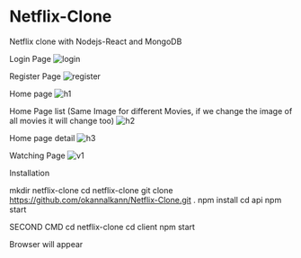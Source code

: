 # Netflix-Clone

Netflix clone with Nodejs-React and MongoDB


Login Page
![login](https://user-images.githubusercontent.com/11364619/171152920-ea37ab59-9c42-4ab8-9529-b593bf684229.png)

Register Page
![register](https://user-images.githubusercontent.com/11364619/171152943-2672e512-5d29-4d5f-937a-2f9ff4a829d7.png)

Home page
![h1](https://user-images.githubusercontent.com/11364619/171152858-ba0c5d6b-3126-4ea4-bd68-5a9246762b85.png)

Home Page list (Same Image for different Movies, if we change the image of all movies it will change too)
![h2](https://user-images.githubusercontent.com/11364619/171152890-7c32a1b7-10c0-4d02-915d-7f930168b7ce.png)

Home page detail
![h3](https://user-images.githubusercontent.com/11364619/171152898-bebe9703-6232-4a78-8c47-6228802ddf60.png)

Watching Page
![v1](https://user-images.githubusercontent.com/11364619/171152870-918b74c7-dfe5-4d9a-8c21-9c29591a9dd2.png)


Installation

mkdir netflix-clone
cd netflix-clone
git clone https://github.com/okannalkann/Netflix-Clone.git .
npm install
cd api
npm start

SECOND CMD
cd netflix-clone
cd client
npm start

Browser will appear
